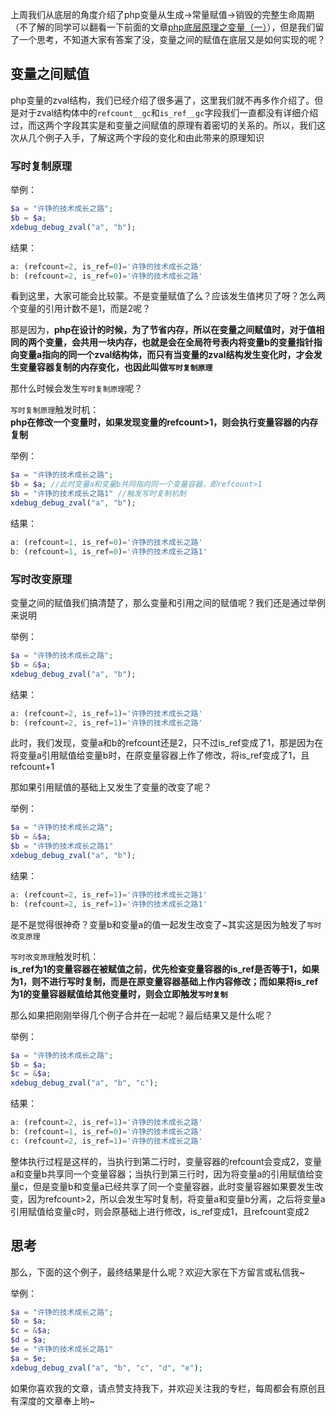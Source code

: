 上周我们从底层的角度介绍了php变量从生成->常量赋值->销毁的完整生命周期（不了解的同学可以翻看一下前面的文章[php底层原理之变量（一）](https://github.com/technologyStudy/zens-tech-blog/blob/master/php%E5%BA%95%E5%B1%82%E5%8E%9F%E7%90%86%E4%B9%8B%E5%8F%98%E9%87%8F%EF%BC%88%E4%B8%80%EF%BC%89.md)），但是我们留了一个思考，不知道大家有答案了没，变量之间的赋值在底层又是如何实现的呢？

## 变量之间赋值
php变量的zval结构，我们已经介绍了很多遍了，这里我们就不再多作介绍了。但是对于zval结构体中的`refcount__gc`和`is_ref__gc`字段我们一直都没有详细介绍过，而这两个字段其实是和变量之间赋值的原理有着密切的关系的。所以，我们这次从几个例子入手，了解这两个字段的变化和由此带来的原理知识

### 写时复制原理
举例：
```php
$a = "许铮的技术成长之路";
$b = $a;
xdebug_debug_zval("a", "b");
```

结果：
```php
a: (refcount=2, is_ref=0)='许铮的技术成长之路'
b: (refcount=2, is_ref=0)='许铮的技术成长之路'
```

看到这里，大家可能会比较蒙。不是变量赋值了么？应该发生值拷贝了呀？怎么两个变量的引用计数不是1，而是2呢？

那是因为，**php在设计的时候，为了节省内存，所以在变量之间赋值时，对于值相同的两个变量，会共用一块内存，也就是会在全局符号表内将变量b的变量指针指向变量a指向的同一个zval结构体，而只有当变量的zval结构发生变化时，才会发生变量容器复制的内存变化，也因此叫做`写时复制原理`**

那什么时候会发生`写时复制原理`呢？

`写时复制原理`触发时机：   
**php在修改一个变量时，如果发现变量的refcount>1，则会执行变量容器的内存复制**

举例：
```php
$a = "许铮的技术成长之路";
$b = $a; //此时变量a和变量b共同指向同一个变量容器，即refcount>1
$b = "许铮的技术成长之路1" //触发写时复制机制
xdebug_debug_zval("a", "b");
```

结果：
```php
a: (refcount=1, is_ref=0)='许铮的技术成长之路'
b: (refcount=1, is_ref=0)='许铮的技术成长之路1'
```

### 写时改变原理
变量之间的赋值我们搞清楚了，那么变量和引用之间的赋值呢？我们还是通过举例来说明

举例：
```php
$a = "许铮的技术成长之路";
$b = &$a;
xdebug_debug_zval("a", "b");
```

结果：
```php
a: (refcount=2, is_ref=1)='许铮的技术成长之路'
b: (refcount=2, is_ref=1)='许铮的技术成长之路'
```

此时，我们发现，变量a和b的refcount还是2，只不过is_ref变成了1，那是因为在将变量a引用赋值给变量b时，在原变量容器上作了修改，将is_ref变成了1，且refcount+1

那如果引用赋值的基础上又发生了变量的改变了呢？

举例：
```php
$a = "许铮的技术成长之路";
$b = &$a;
$b = "许铮的技术成长之路1"
xdebug_debug_zval("a", "b");
```

结果：
```php
a: (refcount=2, is_ref=1)='许铮的技术成长之路1'
b: (refcount=2, is_ref=1)='许铮的技术成长之路1'
```

是不是觉得很神奇？变量b和变量a的值一起发生改变了~其实这是因为触发了`写时改变原理`

`写时改变原理`触发时机：   
**is_ref为1的变量容器在被赋值之前，优先检查变量容器的is_ref是否等于1，如果为1，则不进行写时复制，而是在原变量容器基础上作内容修改；而如果将is_ref为1的变量容器赋值给其他变量时，则会立即触发`写时复制`**

那么如果把刚刚举得几个例子合并在一起呢？最后结果又是什么呢？

举例：
```php
$a = "许铮的技术成长之路";
$b = $a; 
$c = &$a;
xdebug_debug_zval("a", "b", "c");
```

结果：
```php
a: (refcount=2, is_ref=1)='许铮的技术成长之路'
b: (refcount=1, is_ref=0)='许铮的技术成长之路'
c: (refcount=2, is_ref=1)='许铮的技术成长之路'
```

整体执行过程是这样的，当执行到第二行时，变量容器的refcount会变成2，变量a和变量b共享同一个变量容器；当执行到第三行时，因为将变量a的引用赋值给变量c，但是变量b和变量a已经共享了同一个变量容器，此时变量容器如果要发生改变，因为refcount>2，所以会发生写时复制，将变量a和变量b分离，之后将变量a引用赋值给变量c时，则会原基础上进行修改，is_ref变成1，且refcount变成2

## 思考
那么，下面的这个例子，最终结果是什么呢？欢迎大家在下方留言或私信我~

举例：
```php
$a = "许铮的技术成长之路";
$b = $a; 
$c = &$a;
$d = $a;
$e = "许铮的技术成长之路1"
$a = $e;
xdebug_debug_zval("a", "b", "c", "d", "e");
```

如果你喜欢我的文章，请点赞支持我下，并欢迎关注我的专栏，每周都会有原创且有深度的文章奉上哟~
